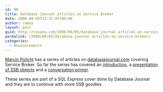 ```yaml
---
id: 98
title: Database Journal articles on Service Broker
date: 2008-08-05T13:31:07+00:00
author: remus
layout: post
guid: http://rusanu.com/2008/08/05/database-journal-articles-on-service-broker/
permalink: /2008/08/05/database-journal-articles-on-service-broker/
categories:
  - Announcements
---
```

<a href="http://www.databasejournal.com/article.php/1503191" target="_blank">Marcin Policht</a> has a series of articles on <a href="http://www.databasejournal.com" target="_blank">databasejournal.com</a> covering Service Broker. So far the series has covered an <a href="http://www.databasejournal.com/features/mssql/article.php/3757581" target="_blank">introduction</a>, a <a href="http://www.databasejournal.com/features/mssql/article.php/3759311" target="_blank">presentation of SSB objects</a> and a <a href="http://www.databasejournal.com/features/mssql/article.php/3762261" target="_blank">conversation primer</a>.

These series are part of a SQL Express cover done by Database Journal and they are to continue with more SSB goodies.